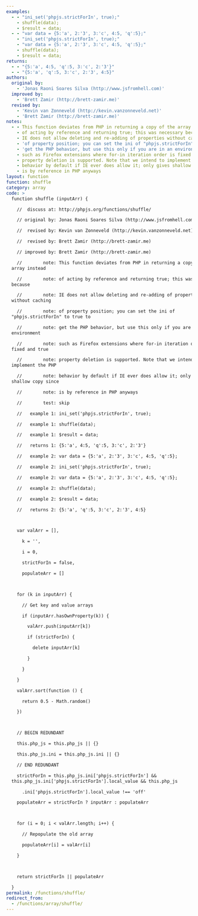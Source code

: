 ```yaml
---
examples:
  - - "ini_set('phpjs.strictForIn', true);"
    - shuffle(data);
    - $result = data;
  - - "var data = {5:'a', 2:'3', 3:'c', 4:5, 'q':5};"
    - "ini_set('phpjs.strictForIn', true);"
    - "var data = {5:'a', 2:'3', 3:'c', 4:5, 'q':5};"
    - shuffle(data);
    - $result = data;
returns:
  - - "{5:'a', 4:5, 'q':5, 3:'c', 2:'3'}"
  - - "{5:'a', 'q':5, 3:'c', 2:'3', 4:5}"
authors:
  original by:
    - 'Jonas Raoni Soares Silva (http://www.jsfromhell.com)'
  improved by:
    - 'Brett Zamir (http://brett-zamir.me)'
  revised by:
    - 'Kevin van Zonneveld (http://kevin.vanzonneveld.net)'
    - 'Brett Zamir (http://brett-zamir.me)'
notes:
  - - This function deviates from PHP in returning a copy of the array instead
    - of acting by reference and returning true; this was necessary because
    - IE does not allow deleting and re-adding of properties without caching
    - 'of property position; you can set the ini of "phpjs.strictForIn" to true to'
    - 'get the PHP behavior, but use this only if you are in an environment'
    - such as Firefox extensions where for-in iteration order is fixed and true
    - property deletion is supported. Note that we intend to implement the PHP
    - behavior by default if IE ever does allow it; only gives shallow copy since
    - is by reference in PHP anyways
layout: function
function: shuffle
category: array
code: >
  function shuffle (inputArr) {

    //  discuss at: http://phpjs.org/functions/shuffle/

    // original by: Jonas Raoni Soares Silva (http://www.jsfromhell.com)

    //  revised by: Kevin van Zonneveld (http://kevin.vanzonneveld.net)

    //  revised by: Brett Zamir (http://brett-zamir.me)

    // improved by: Brett Zamir (http://brett-zamir.me)

    //        note: This function deviates from PHP in returning a copy of the
  array instead

    //        note: of acting by reference and returning true; this was necessary
  because

    //        note: IE does not allow deleting and re-adding of properties
  without caching

    //        note: of property position; you can set the ini of
  "phpjs.strictForIn" to true to

    //        note: get the PHP behavior, but use this only if you are in an
  environment

    //        note: such as Firefox extensions where for-in iteration order is
  fixed and true

    //        note: property deletion is supported. Note that we intend to
  implement the PHP

    //        note: behavior by default if IE ever does allow it; only gives
  shallow copy since

    //        note: is by reference in PHP anyways

    //        test: skip

    //   example 1: ini_set('phpjs.strictForIn', true);

    //   example 1: shuffle(data);

    //   example 1: $result = data;

    //   returns 1: {5:'a', 4:5, 'q':5, 3:'c', 2:'3'}

    //   example 2: var data = {5:'a', 2:'3', 3:'c', 4:5, 'q':5};

    //   example 2: ini_set('phpjs.strictForIn', true);

    //   example 2: var data = {5:'a', 2:'3', 3:'c', 4:5, 'q':5};

    //   example 2: shuffle(data);

    //   example 2: $result = data;

    //   returns 2: {5:'a', 'q':5, 3:'c', 2:'3', 4:5}



    var valArr = [],

      k = '',

      i = 0,

      strictForIn = false,

      populateArr = []



    for (k in inputArr) {

      // Get key and value arrays

      if (inputArr.hasOwnProperty(k)) {

        valArr.push(inputArr[k])

        if (strictForIn) {

          delete inputArr[k]

        }

      }

    }

    valArr.sort(function () {

      return 0.5 - Math.random()

    })



    // BEGIN REDUNDANT

    this.php_js = this.php_js || {}

    this.php_js.ini = this.php_js.ini || {}

    // END REDUNDANT

    strictForIn = this.php_js.ini['phpjs.strictForIn'] &&
  this.php_js.ini['phpjs.strictForIn'].local_value && this.php_js

      .ini['phpjs.strictForIn'].local_value !== 'off'

    populateArr = strictForIn ? inputArr : populateArr



    for (i = 0; i < valArr.length; i++) {

      // Repopulate the old array

      populateArr[i] = valArr[i]

    }



    return strictForIn || populateArr

  }
permalink: /functions/shuffle/
redirect_from:
  - /functions/array/shuffle/
---
```


<!-- WARNING! This file is auto generated by `npm run web:inject`, do not edit by hand -->

